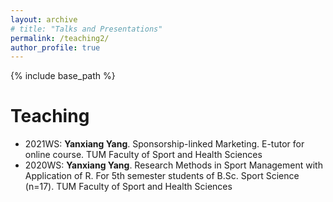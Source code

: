 ```yaml
---
layout: archive
# title: "Talks and Presentations"
permalink: /teaching2/
author_profile: true
---
```

{% include base_path %}


Teaching
======
* 2021WS: <b>Yanxiang Yang</b>. Sponsorship-linked Marketing. E-tutor for online course. TUM Faculty of Sport and Health Sciences
* 2020WS: <b>Yanxiang Yang</b>. Research Methods in Sport Management with Application of R. For 5th semester students of B.Sc. Sport Science (n=17). TUM Faculty of Sport and Health Sciences
